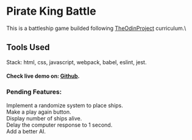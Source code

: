 # Pirate King Battle

This is a battleship game builded following [TheOdinProject](https://www.theodinproject.com/lessons/node-path-javascript-battleship) curriculum.\

## Tools Used

Stack: html, css, javascript, webpack, babel, eslint, jest.

#### Check live demo on: [Github](https://ayosef16.github.io/battleship/).

### Pending Features:

Implement a randomize system to place ships.\
Make a play again button.\
Display number of ships alive.\
Delay the computer response to 1 second.\
Add a better AI.
